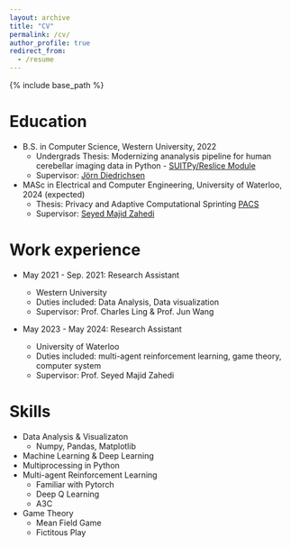 ```yaml
---
layout: archive
title: "CV"
permalink: /cv/
author_profile: true
redirect_from:
  - /resume
---
```


{% include base_path %}

Education
======
* B.S. in Computer Science, Western University, 2022
  * Undergrads Thesis: Modernizing ananalysis pipeline for human cerebellar imaging data in Python - [SUITPy/Reslice Module](https://github.com/diedrichsenlab/SUITPy)
  * Supervisor: [Jörn Diedrichsen](https://www.diedrichsenlab.org) 
* MASc in Electrical and Computer Engineering, University of Waterloo, 2024 (expected)
  * Thesis: Privacy and Adaptive Computational Sprinting [PACS](https://github.com/Huangmao1208/MARL)
  * Supervisor: [Seyed Majid Zahedi](https://ece.uwaterloo.ca/~smzahedi/)

Work experience
======
* May 2021 - Sep. 2021: Research Assistant
  * Western University
  * Duties included: Data Analysis, Data visualization
  * Supervisor: Prof. Charles Ling & Prof. Jun Wang

* May 2023 - May 2024: Research Assistant
  * University of Waterloo
  * Duties included: multi-agent reinforcement learning, game theory, computer system
  * Supervisor: Prof. Seyed Majid Zahedi
  
Skills
======
* Data Analysis & Visualizaton
  * Numpy, Pandas, Matplotlib
* Machine Learning & Deep Learning
* Multiprocessing in Python
* Multi-agent Reinforcement Learning
  * Familiar with Pytorch
  * Deep Q Learning
  * A3C
* Game Theory
  * Mean Field Game
  * Fictitous Play
